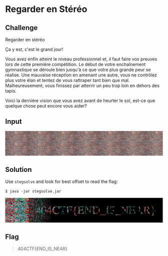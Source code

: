 # Regarder en Stéréo

## Challenge
Regarder en stéréo

Ça y est, c'est le grand jour!

 
Vous avez enfin atteint le niveau professionnel et, il faut faire vos preuves lors de cette première compétition. Le début de votre enchaînement gymnastique se déroule bien jusqu'à ce que votre plus grande peur se réalise. Une mauvaise réception en amenant une autre, vous ne contrôlez plus votre élan et tentez de vous rattraper tant bien que mal. Malheureusement, vous finissez par atterrir un peu trop loin en dehors des tapis.

 
Voici la dernière vision que vous avez avant de heurter le sol, est-ce que quelque chose peut encore vous aider? 

## Input
![chall_stega.png](./chall_stega.png)

## Solution
Use `stegsolve` and look for best offset to read the flag:

```console
$ java -jar stegsolve.jar
```

![solved.bmp](./solved.bmp)

## Flag
> 404CTF{END_IS_NEAR}
